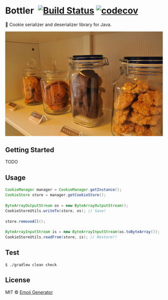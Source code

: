 # Bottler &nbsp;[![Build Status](https://travis-ci.org/emoji-gen/bottler.svg?branch=master)](https://travis-ci.org/emoji-gen/bottler) [![codecov](https://codecov.io/gh/emoji-gen/bottler/branch/master/graph/badge.svg)](https://codecov.io/gh/emoji-gen/bottler)

:cookie: Cookie serializer and deserializer library for Java.

![](cookie.jpg)

## Getting Started
TODO

## Usage

```java
CookieManager manager = CookieManager.getInstance();
CookieStore store = manager.getCookieStore();

ByteArrayOutputStream os = new ByteArrayOutputStream();
CookieStoreUtils.writeTo(store, os); // Save!

store.removeAll();

ByteArrayInputStream is = new ByteArrayInputStream(os.toByteArray());
CookieStoreUtils.readFrom(store, is); // Restore!!
```

## Test

```
$ ./gradlew clean check
```

## License
MIT &copy; [Emoji Generator](https://emoji.pine.moe/)
